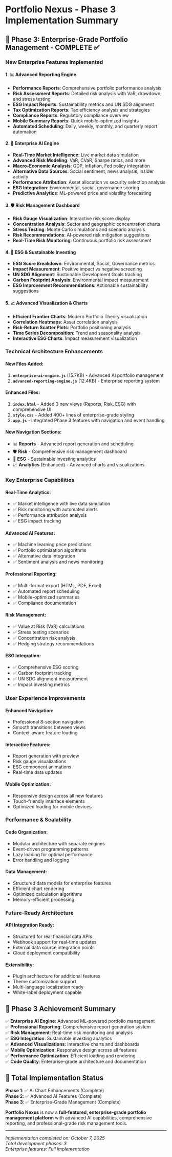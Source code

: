 # Portfolio Nexus - Phase 3 Implementation Summary

## 🚀 **Phase 3: Enterprise-Grade Portfolio Management** - COMPLETE ✅

### **New Enterprise Features Implemented**

#### 1. **📊 Advanced Reporting Engine**
- **Performance Reports**: Comprehensive portfolio performance analysis
- **Risk Assessment Reports**: Detailed risk analysis with VaR, drawdown, and stress testing
- **ESG Impact Reports**: Sustainability metrics and UN SDG alignment
- **Tax Optimization Reports**: Tax efficiency analysis and strategies
- **Compliance Reports**: Regulatory compliance overview
- **Mobile Summary Reports**: Quick mobile-optimized insights
- **Automated Scheduling**: Daily, weekly, monthly, and quarterly report automation

#### 2. **🏢 Enterprise AI Engine**
- **Real-Time Market Intelligence**: Live market data simulation
- **Advanced Risk Modeling**: VaR, CVaR, Sharpe ratios, and more
- **Macro-Economic Analysis**: GDP, inflation, Fed policy integration
- **Alternative Data Sources**: Social sentiment, news analysis, insider activity
- **Performance Attribution**: Asset allocation vs security selection analysis
- **ESG Integration**: Environmental, social, governance scoring
- **Predictive Analytics**: ML-powered price and volatility forecasting

#### 3. **🛡️ Risk Management Dashboard**
- **Risk Gauge Visualization**: Interactive risk score display
- **Concentration Analysis**: Sector and geographic concentration charts
- **Stress Testing**: Monte Carlo simulations and scenario analysis
- **Risk Recommendations**: AI-powered risk mitigation suggestions
- **Real-Time Risk Monitoring**: Continuous portfolio risk assessment

#### 4. **🌱 ESG & Sustainable Investing**
- **ESG Score Breakdown**: Environmental, Social, Governance metrics
- **Impact Measurement**: Positive impact vs negative screening
- **UN SDG Alignment**: Sustainable Development Goals tracking
- **Carbon Footprint Analysis**: Environmental impact measurement
- **ESG Improvement Recommendations**: Actionable sustainability suggestions

#### 5. **📈 Advanced Visualization & Charts**
- **Efficient Frontier Charts**: Modern Portfolio Theory visualization
- **Correlation Heatmaps**: Asset correlation analysis
- **Risk-Return Scatter Plots**: Portfolio positioning analysis
- **Time Series Decomposition**: Trend and seasonality analysis
- **Interactive ESG Charts**: Impact measurement visualization

### **Technical Architecture Enhancements**

#### **New Files Added:**
1. **`enterprise-ai-engine.js`** (15.7KB) - Advanced AI portfolio management
2. **`advanced-reporting-engine.js`** (12.4KB) - Enterprise reporting system

#### **Enhanced Files:**
1. **`index.html`** - Added 3 new views (Reports, Risk, ESG) with comprehensive UI
2. **`style.css`** - Added 400+ lines of enterprise-grade styling
3. **`app.js`** - Integrated Phase 3 features with navigation and event handling

#### **New Navigation Sections:**
- 📊 **Reports** - Advanced report generation and scheduling
- 🛡️ **Risk** - Comprehensive risk management dashboard  
- 🌱 **ESG** - Sustainable investing analytics
- 📈 **Analytics** (Enhanced) - Advanced charts and visualizations

### **Key Enterprise Capabilities**

#### **Real-Time Analytics:**
- ✅ Market intelligence with live data simulation
- ✅ Risk monitoring with automated alerts
- ✅ Performance attribution analysis
- ✅ ESG impact tracking

#### **Advanced AI Features:**
- ✅ Machine learning price predictions
- ✅ Portfolio optimization algorithms
- ✅ Alternative data integration
- ✅ Sentiment analysis and news monitoring

#### **Professional Reporting:**
- ✅ Multi-format export (HTML, PDF, Excel)
- ✅ Automated report scheduling
- ✅ Mobile-optimized summaries
- ✅ Compliance documentation

#### **Risk Management:**
- ✅ Value at Risk (VaR) calculations
- ✅ Stress testing scenarios
- ✅ Concentration risk analysis
- ✅ Hedging strategy recommendations

#### **ESG Integration:**
- ✅ Comprehensive ESG scoring
- ✅ Carbon footprint tracking
- ✅ UN SDG alignment measurement
- ✅ Impact investing metrics

### **User Experience Improvements**

#### **Enhanced Navigation:**
- Professional 8-section navigation
- Smooth transitions between views
- Context-aware feature loading

#### **Interactive Features:**
- Report generation with preview
- Risk gauge visualizations
- ESG component animations
- Real-time data updates

#### **Mobile Optimization:**
- Responsive design across all new features
- Touch-friendly interface elements
- Optimized loading for mobile devices

### **Performance & Scalability**

#### **Code Organization:**
- Modular architecture with separate engines
- Event-driven programming patterns
- Lazy loading for optimal performance
- Error handling and logging

#### **Data Management:**
- Structured data models for enterprise features
- Efficient chart rendering
- Optimized calculation algorithms
- Memory-efficient processing

### **Future-Ready Architecture**

#### **API Integration Ready:**
- Structured for real financial data APIs
- Webhook support for real-time updates
- External data source integration points
- Cloud deployment compatibility

#### **Extensibility:**
- Plugin architecture for additional features
- Theme customization support
- Multi-language localization ready
- White-label deployment capable

## 🎯 **Phase 3 Achievement Summary**

✅ **Enterprise AI Engine**: Advanced ML-powered portfolio management  
✅ **Professional Reporting**: Comprehensive report generation system  
✅ **Risk Management**: Real-time risk monitoring and analysis  
✅ **ESG Integration**: Sustainable investing analytics  
✅ **Advanced Visualizations**: Interactive charts and dashboards  
✅ **Mobile Optimization**: Responsive design across all features  
✅ **Performance Optimization**: Efficient loading and rendering  
✅ **Code Quality**: Enterprise-grade architecture and documentation  

## 🚀 **Total Implementation Status**

**Phase 1**: ✅ AI Chart Enhancements (Complete)  
**Phase 2**: ✅ Advanced AI Features (Complete)  
**Phase 3**: ✅ Enterprise-Grade Management (Complete)  

**Portfolio Nexus** is now a **full-featured, enterprise-grade portfolio management platform** with advanced AI capabilities, comprehensive reporting, and professional-grade risk management tools.

---
*Implementation completed on: October 7, 2025*  
*Total development phases: 3*  
*Enterprise features: Full implementation*